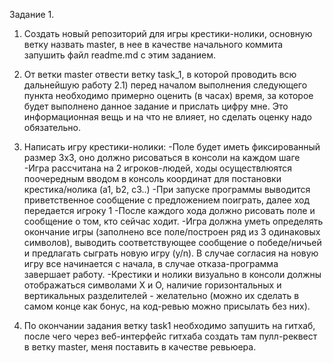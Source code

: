 Задание 1.

1) Создать новый репозиторий для игры крестики-нолики, основную ветку назвать master, в нее в качестве начального коммита запушить файл readme.md с этим заданием.

2) От ветки master отвести ветку task_1, в которой проводить всю дальнейшую работу 2.1) перед началом выполнения следующего пункта необходимо примерно оценить (в часах) время, за которое будет выполнено данное задание и прислать цифру мне. Это информационная вещь и на что не влияет, но сделать оценку надо обязательно.

3) Написать игру крестики-нолики: -Поле будет иметь фиксированный размер 3х3, оно должно рисоваться в консоли на каждом шаге -Игра рассчитана на 2 игроков-людей, ходы осуществлюятся поочередным вводом в консоль координат для постановки крестика/нолика (a1, b2, c3..) -При запуске программы выводится приветственное сообщение с предложением поиграть, далее ход передается игроку 1 -После каждого хода должно рисовать поле и сообщение о том, кто сейчас ходит. -Игра должна уметь определять окончание игры (заполнено все поле/построен ряд из 3 одинаковых символов), выводить соответствующее сообщение о победе/ничьей и предлагать сыграть новую игру (y/n). В случае согласия на новую игру все начинается с начала, в случае отказа-программа завершает работу. -Крестики и нолики визуально в консоли должны отображаться символами Х и О, наличие горизонтальных и вертикальных разделителей - желательно (можно их сделать в самом конце как бонус, на код-ревью можно присылать без них).

4) По окончании задания ветку task1 необходимо запушить на гитхаб, после чего через веб-интерфейс гитхаба создать там пулл-реквест в ветку master, меня поставить в качестве ревьюера.